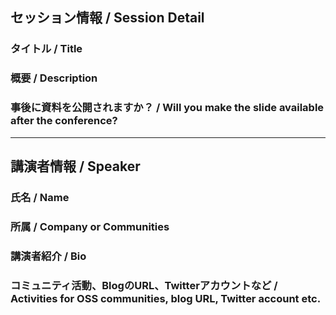 ## セッション情報 / Session Detail 

### タイトル / Title

### 概要 / Description

### 事後に資料を公開されますか？ / Will you make the slide available after the conference?

***

## 講演者情報 / Speaker

### 氏名 / Name

### 所属 / Company or Communities

### 講演者紹介 / Bio

### コミュニティ活動、BlogのURL、Twitterアカウントなど / Activities for OSS communities, blog URL, Twitter account etc.
